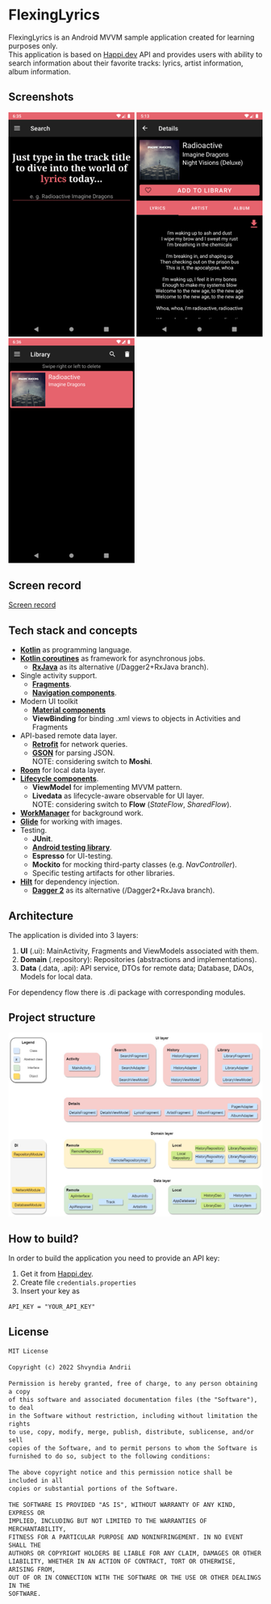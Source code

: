 # FlexingLyrics
FlexingLyrics is an Android MVVM sample application created for learning purposes only.\
This application is based on [Happi.dev](https://happi.dev/) API and provides users with ability to search information about their favorite tracks: lyrics, artist information, album information.


## Screenshots
<p float="left">
  <img src="assets/screen1.png" width=250/>
  <img src="assets/screen2.png" width=250/> 
  <img src="assets/screen3.png" width=250/>
</p>

## Screen record
[Screen record](https://user-images.githubusercontent.com/43935139/160253647-8c365434-017a-40cc-9fd0-a8b3f084e5bd.mp4)


## Tech stack and concepts
* **[Kotlin](https://kotlinlang.org/)** as programming language.
* **[Kotlin coroutines](https://kotlin.github.io/kotlinx.coroutines/kotlinx-coroutines-core/)** as framework for asynchronous jobs.
  * **[RxJava](https://github.com/ReactiveX/RxJava)** as its alternative (/Dagger2+RxJava branch).
* Single activity support.
  * **[Fragments](https://developer.android.com/jetpack/androidx/releases/fragment)**.
  * **[Navigation components](https://developer.android.com/jetpack/androidx/releases/navigation)**.
* Modern UI toolkit
  * **[Material components](https://material.io/develop/android)**
  * **ViewBinding** for binding .xml views to objects in Activities and Fragments
* API-based remote data layer.
  * **[Retrofit](https://square.github.io/retrofit/)** for network queries.
  * **[GSON](https://github.com/google/gson)** for parsing JSON.\
  NOTE: considering switch to **Moshi**.
* **[Room](https://developer.android.com/jetpack/androidx/releases/room)** for local data layer.
* **[Lifecycle components](https://developer.android.com/jetpack/androidx/releases/lifecycle)**.
  * **ViewModel** for implementing MVVM pattern.
  * **Livedata** as lifecycle-aware observable for UI layer.\
  NOTE: considering switch to **Flow** (*StateFlow*, *SharedFlow*).
* **[WorkManager](https://developer.android.com/reference/androidx/work/WorkManager)** for background work.
* **[Glide](https://github.com/bumptech/glide)** for working with images.
* Testing.
  * **JUnit**.
  * **[Android testing library](https://developer.android.com/jetpack/androidx/releases/test)**.
  * **Espresso** for UI-testing.
  * **Mockito** for mocking third-party classes (e.g. *NavController*).
  * Specific testing artifacts for other libraries.
* **[Hilt](https://dagger.dev/hilt/)** for dependency injection.
  * **[Dagger 2](https://dagger.dev/)** as its alternative (/Dagger2+RxJava branch).

## Architecture
The application is divided into 3 layers:
1. **UI** (.ui): MainActivity, Fragments and ViewModels associated with them.
2. **Domain** (.repository): Repositories (abstractions and implementations).
3. **Data** (.data, .api): API service, DTOs for remote data; Database, DAOs, Models for local data.

For dependency flow there is .di package with corresponding modules. 

## Project structure
<img src="assets/project_structure.jpg" width=750/>

## How to build?
In order to build the application you need to provide an API key:
1. Get it from [Happi.dev](https://happi.dev/).
2. Create file `credentials.properties`
3. Insert your key as 
```
API_KEY = "YOUR_API_KEY"
```

## License
```
MIT License

Copyright (c) 2022 Shvyndia Andrii

Permission is hereby granted, free of charge, to any person obtaining a copy
of this software and associated documentation files (the "Software"), to deal
in the Software without restriction, including without limitation the rights
to use, copy, modify, merge, publish, distribute, sublicense, and/or sell
copies of the Software, and to permit persons to whom the Software is
furnished to do so, subject to the following conditions:

The above copyright notice and this permission notice shall be included in all
copies or substantial portions of the Software.

THE SOFTWARE IS PROVIDED "AS IS", WITHOUT WARRANTY OF ANY KIND, EXPRESS OR
IMPLIED, INCLUDING BUT NOT LIMITED TO THE WARRANTIES OF MERCHANTABILITY,
FITNESS FOR A PARTICULAR PURPOSE AND NONINFRINGEMENT. IN NO EVENT SHALL THE
AUTHORS OR COPYRIGHT HOLDERS BE LIABLE FOR ANY CLAIM, DAMAGES OR OTHER
LIABILITY, WHETHER IN AN ACTION OF CONTRACT, TORT OR OTHERWISE, ARISING FROM,
OUT OF OR IN CONNECTION WITH THE SOFTWARE OR THE USE OR OTHER DEALINGS IN THE
SOFTWARE.
```
